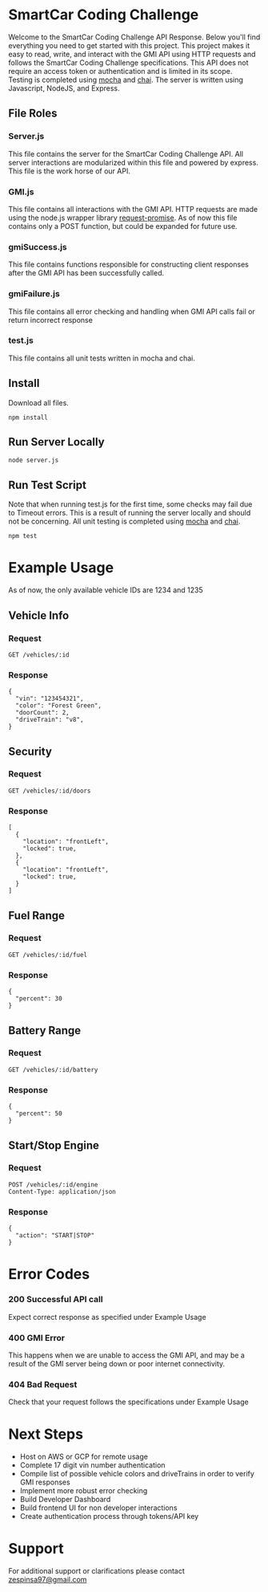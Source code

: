 # SmartCar Coding Challenge

Welcome to the SmartCar Coding Challenge API Response. Below you'll find everything you need to get started with this project. This project makes it easy to read, write, and interact with the GMI API using HTTP requests and follows the SmartCar Coding Challenge specifications. This API does not require an access token or authentication and is limited in its scope.    
Testing is completed using [mocha](https://mochajs.org/) and [chai](http://www.chaijs.com/). The server is written using Javascript, NodeJS, and Express.

## File Roles
### Server.js
This file contains the server for the SmartCar Coding Challenge API. All server interactions
are modularized within this file and powered by express. This file is the work horse of our API.
### GMI.js
This file contains all interactions with the GMI API. HTTP requests are made using the
node.js wrapper library [request-promise](https://github.com/request/request-promise). As of now
this file contains only a POST function, but could be expanded for future use.    
### gmiSuccess.js
This file contains functions responsible for constructing client responses after
the GMI API has been successfully called.  
### gmiFailure.js
This file contains all error checking and handling when GMI API calls fail or return incorrect response
### test.js
This file contains all unit tests written in mocha and chai.

## Install

Download all files.
```
npm install
```

## Run Server Locally
```
node server.js
```

## Run Test Script
Note that when running test.js  for the first time, some checks may fail due to Timeout errors. This is a result of running the server locally and should not be concerning.
All unit testing is completed using [mocha](https://mochajs.org/) and [chai](http://www.chaijs.com/).
```
npm test
```

# Example Usage
As of now, the only available vehicle IDs are 1234 and 1235
## Vehicle Info
### Request
```
GET /vehicles/:id
```
### Response
```
{
  "vin": "123454321",
  "color": "Forest Green",
  "doorCount": 2,
  "driveTrain": "v8",
}
```

## Security
### Request
```
GET /vehicles/:id/doors
```
### Response
```
[
  {
    "location": "frontLeft",
    "locked": true,
  },
  {
    "location": "frontLeft",
    "locked": true,
  }
]
```

## Fuel Range
### Request
```
GET /vehicles/:id/fuel
```
### Response
```
{
  "percent": 30
}
```

## Battery Range
### Request
```
GET /vehicles/:id/battery
```
### Response
```
{
  "percent": 50
}
```

## Start/Stop Engine
### Request
```
POST /vehicles/:id/engine
Content-Type: application/json
```
### Response
```
{
  "action": "START|STOP"
}
```

# Error Codes
### 200 Successful API call
Expect correct response as specified under Example Usage
### 400 GMI Error
This happens when we are unable to access the GMI API, and may be a result of the GMI server being down or poor internet connectivity.
### 404 Bad Request
Check that your request follows the specifications under Example Usage

# Next Steps
- Host on AWS or GCP for remote usage
- Complete 17 digit vin number authentication
- Compile list of possible vehicle colors and driveTrains in order to verify GMI responses
- Implement more robust error checking
- Build Developer Dashboard
- Build frontend UI for non developer interactions
- Create authentication process through tokens/API key

# Support
For additional support or clarifications please contact zespinsa97@gmail.com

